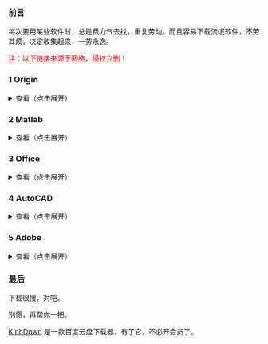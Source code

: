 ### 前言

每次要用某些软件时，总是费力气去找，重复劳动。而且容易下载流氓软件，不劳其烦，决定收集起来，一劳永逸。

<font color='red'>注：以下链接来源于网络，侵权立删！</font>

### 1 Origin

<details>
<summary>查看（点击展开）</summary>

Origin 2019b

链接: https://pan.baidu.com/s/1PcAOnzJJ2uVenKCfN9ktag 提取码: r23c

[安装教程](https://mp.weixin.qq.com/s?__biz=MzUyMzg3NDQzMg==&mid=2247486956&idx=1&sn=32ab9f6e5a346a31733b17678cc196b3&chksm=fa34b403cd433d159887e684a5dae5364c51c8b48155cc5f2cc71398e97cd789d2d509daab8d&scene=21&ascene=0&devicetype=android-24&version=27001141&nettype=ctnet&abtest_cookie=AAACAA%3D%3D&lang=zh_CN&exportkey=A4YxZelHrrOudjz1zJawkG0%3D&pass_ticket=w1svCLkDzDC2rHThq3jvaFzoozPgKyeSVAd8kwQhl2ePQbCZzWiivNYsvJPLJZf%2B&wx_header=1)

</details>

### 2 Matlab

</details>

<details>
<summary>查看（点击展开）</summary>

Matlab R2020b

链接: https://pan.baidu.com/share/init?surl=SW29cO7Gaja6fN04XC4abg 提取码：giwd

[安装教程](https://mp.weixin.qq.com/s/vccu9KCLknWQDmQtqpk57Q)

</details>

### 3 Office


<details>
<summary>查看（点击展开）</summary>

[Office Tool Plus](https://otp.landian.vip/zh-cn/#)

</details>

### 4 AutoCAD

<details>
<summary>查看（点击展开）</summary>

AutoCAD 2021 简体中文版

链接: https://pan.baidu.com/s/1wZyFDN1QVV1dUnP7QOiqeA#list/ath=%2F 提取码：4ua3

AutoCAD 2021 官方简体中文版

http://trial2.autodesk.com/NetSWDLD/2021/ACD/9046B381-E756-4D38-A7EF-FAD07F4456E6/SFX/AutoCAD_2021_Simplified_Chinese_Win_64bit_dlm.sfx.exe

[安装教程](http://www.zhanshaoyi.com/13956.html)

</details>

### 5 Adobe

<details>
<summary>查看（点击展开）</summary>

Adobe 2020 全家桶

链接：https://pan.baidu.com/s/16_2lQk7Mq-0ORoqYKEFYGw 提取码：jygg

解压密码：@vposy

安装教程：略

</details>

### 最后

下载很慢，对吧。

别慌，再帮你一把。

[KinhDown](https://kinhdown.kinh.cc/) 是一款百度云盘下载器，有了它，不必开会员了。


